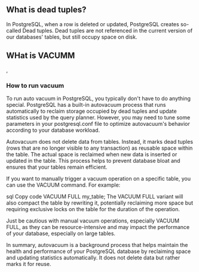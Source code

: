 ## What is dead tuples?
In PostgreSQL, when a row is deleted or updated, PostgreSQL creates so-called Dead tuples. Dead tuples are not referenced in the current version of our databases' tables, but still occupy space on disk.

## WHat is VACUMM
,
### How to run vacuum
To run auto vacuum in PostgreSQL, you typically don't have to do anything special. PostgreSQL has a built-in autovacuum process that runs automatically to reclaim storage occupied by dead tuples and update statistics used by the query planner. However, you may need to tune some parameters in your postgresql.conf file to optimize autovacuum's behavior according to your database workload.

Autovacuum does not delete data from tables. Instead, it marks dead tuples (rows that are no longer visible to any transaction) as reusable space within the table. The actual space is reclaimed when new data is inserted or updated in the table. This process helps to prevent database bloat and ensures that your tables remain efficient.

If you want to manually trigger a vacuum operation on a specific table, you can use the VACUUM command. For example:

sql
Copy code
VACUUM FULL my_table;
The VACUUM FULL variant will also compact the table by rewriting it, potentially reclaiming more space but requiring exclusive locks on the table for the duration of the operation.

Just be cautious with manual vacuum operations, especially VACUUM FULL, as they can be resource-intensive and may impact the performance of your database, especially on large tables.

In summary, autovacuum is a background process that helps maintain the health and performance of your PostgreSQL database by reclaiming space and updating statistics automatically. It does not delete data but rather marks it for reuse.






